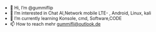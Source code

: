- 👋 Hi, I’m @gummiflip
- 👀 I’m interested in Chat AI,Network mobile LTE- , Android, Linux, kali
- 🌱 I’m currently learning Konsole, cmd, Software,CODE 
- 📫 How to reach mehr gummifli@outlook.de

<!---
gummiflip/gummiflip is a ✨ special ✨ repository because its `README.md` (this file) appears on your GitHub profile.
You can click the Preview link to take a look at your changes.
--->
